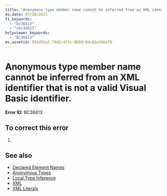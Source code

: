 ```yaml
---
title: "Anonymous type member name cannot be inferred from an XML identifier that is not a valid Visual Basic identifier."
ms.date: 07/20/2015
f1_keywords: 
  - "bc36613"
  - "vbc36613"
helpviewer_keywords: 
  - "BC36613"
ms.assetid: 592d52a2-7442-472c-8b84-9dc63e24ba79
---
```

# Anonymous type member name cannot be inferred from an XML identifier that is not a valid Visual Basic identifier.
**Error ID:** BC36613  
  
## To correct this error  
  
1. 
  
## See also

- [Declared Element Names](../../visual-basic/programming-guide/language-features/declared-elements/declared-element-names.md)
- [Anonymous Types](../../visual-basic/programming-guide/language-features/objects-and-classes/anonymous-types.md)
- [Local Type Inference](../../visual-basic/programming-guide/language-features/variables/local-type-inference.md)
- [XML](../../visual-basic/programming-guide/language-features/xml/index.md)
- [XML Literals](../../visual-basic/language-reference/xml-literals/index.md)
